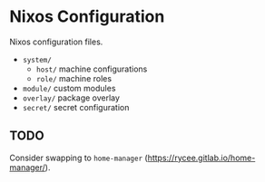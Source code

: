 # Nixos Configuration

Nixos configuration files.

* `system/`
    * `host/` machine configurations
    * `role/` machine roles
* `module/` custom modules
* `overlay/` package overlay
* `secret/` secret configuration

## TODO

Consider swapping to `home-manager` (https://rycee.gitlab.io/home-manager/).

